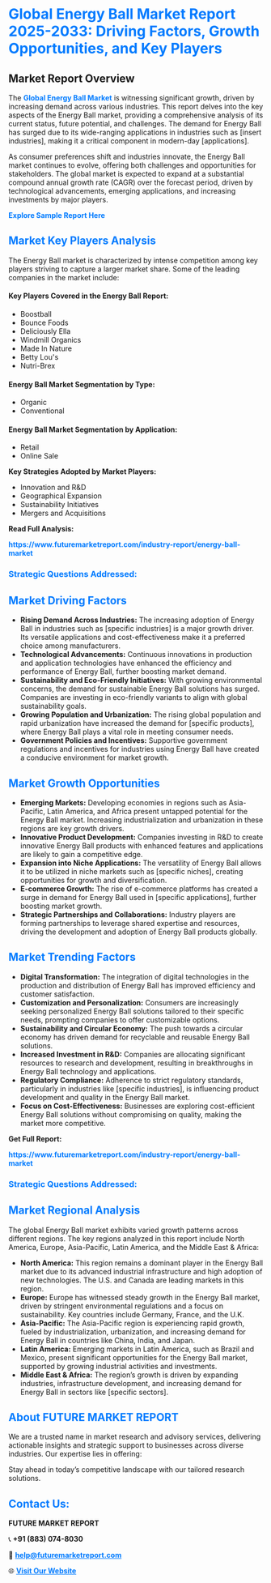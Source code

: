 <h1 style="color: #007BFF;">Global Energy Ball Market Report 2025-2033: Driving Factors, Growth Opportunities, and Key Players</h1>

<section id="overview">
<h2>Market Report Overview</h2>
<p>The <a href="https://www.futuremarketreport.com/industry-report/energy-ball-market" style="color: #007BFF; text-decoration: none;"><strong>Global Energy Ball Market</strong></a> is witnessing significant growth, driven by increasing demand across various industries. This report delves into the key aspects of the Energy Ball market, providing a comprehensive analysis of its current status, future potential, and challenges. The demand for Energy Ball has surged due to its wide-ranging applications in industries such as [insert industries], making it a critical component in modern-day [applications].</p>
<p>As consumer preferences shift and industries innovate, the Energy Ball market continues to evolve, offering both challenges and opportunities for stakeholders. The global market is expected to expand at a substantial compound annual growth rate (CAGR) over the forecast period, driven by technological advancements, emerging applications, and increasing investments by major players.</p>
</section>

<section id="overview">
<p><a href="https://www.futuremarketreport.com/request-sample/reportId=61493" style="color: #007BFF; text-decoration: none;"><strong>Explore Sample Report Here</strong></a></p>
</section>

<section id="key-players">
<h2 style="color: #007BFF;">Market Key Players Analysis</h2>
<p>The Energy Ball market is characterized by intense competition among key players striving to capture a larger market share. Some of the leading companies in the market include:</p>
<h4>Key Players Covered in the Energy Ball Report:</h4>
<ul><li>Boostball</li><li>Bounce Foods</li><li>Deliciously Ella</li><li>Windmill Organics</li><li>Made In Nature</li><li>Betty Lou&#039;s</li><li>Nutri-Brex</li></ul>
<h4>Energy Ball Market Segmentation by Type:</h4>
<ul><li>Organic</li><li>Conventional</li></ul>

<h4>Energy Ball Market Segmentation by Application:</h4>
<ul><li>Retail</li><li>Online Sale</li></ul>
<p><strong>Key Strategies Adopted by Market Players:</strong></p>
<ul>
<li>Innovation and R&D</li>
<li>Geographical Expansion</li>
<li>Sustainability Initiatives</li>
<li>Mergers and Acquisitions</li>
</ul>
</section>

<section>
<p><strong>Read Full Analysis: </strong></p><a href="https://www.futuremarketreport.com/industry-report/energy-ball-market" style="color: #007BFF; text-decoration: none;"><strong>https://www.futuremarketreport.com/industry-report/energy-ball-market</strong></a>
<h3 style="color: #007BFF;">Strategic Questions Addressed:</h3>
</section>

<section id="driving-factors">
<h2 style="color: #007BFF;">Market Driving Factors</h2>
<ul>
<li><strong>Rising Demand Across Industries:</strong> The increasing adoption of Energy Ball in industries such as [specific industries] is a major growth driver. Its versatile applications and cost-effectiveness make it a preferred choice among manufacturers.</li>
<li><strong>Technological Advancements:</strong> Continuous innovations in production and application technologies have enhanced the efficiency and performance of Energy Ball, further boosting market demand.</li>
<li><strong>Sustainability and Eco-Friendly Initiatives:</strong> With growing environmental concerns, the demand for sustainable Energy Ball solutions has surged. Companies are investing in eco-friendly variants to align with global sustainability goals.</li>
<li><strong>Growing Population and Urbanization:</strong> The rising global population and rapid urbanization have increased the demand for [specific products], where Energy Ball plays a vital role in meeting consumer needs.</li>
<li><strong>Government Policies and Incentives:</strong> Supportive government regulations and incentives for industries using Energy Ball have created a conducive environment for market growth.</li>
</ul>
</section>

<section id="growth-opportunities">
<h2 style="color: #007BFF;">Market Growth Opportunities</h2>
<ul>
<li><strong>Emerging Markets:</strong> Developing economies in regions such as Asia-Pacific, Latin America, and Africa present untapped potential for the Energy Ball market. Increasing industrialization and urbanization in these regions are key growth drivers.</li>
<li><strong>Innovative Product Development:</strong> Companies investing in R&D to create innovative Energy Ball products with enhanced features and applications are likely to gain a competitive edge.</li>
<li><strong>Expansion into Niche Applications:</strong> The versatility of Energy Ball allows it to be utilized in niche markets such as [specific niches], creating opportunities for growth and diversification.</li>
<li><strong>E-commerce Growth:</strong> The rise of e-commerce platforms has created a surge in demand for Energy Ball used in [specific applications], further boosting market growth.</li>
<li><strong>Strategic Partnerships and Collaborations:</strong> Industry players are forming partnerships to leverage shared expertise and resources, driving the development and adoption of Energy Ball products globally.</li>
</ul>
</section>

<section id="trending-factors">
<h2 style="color: #007BFF;">Market Trending Factors</h2>
<ul>
<li><strong>Digital Transformation:</strong> The integration of digital technologies in the production and distribution of Energy Ball has improved efficiency and customer satisfaction.</li>
<li><strong>Customization and Personalization:</strong> Consumers are increasingly seeking personalized Energy Ball solutions tailored to their specific needs, prompting companies to offer customizable options.</li>
<li><strong>Sustainability and Circular Economy:</strong> The push towards a circular economy has driven demand for recyclable and reusable Energy Ball solutions.</li>
<li><strong>Increased Investment in R&D:</strong> Companies are allocating significant resources to research and development, resulting in breakthroughs in Energy Ball technology and applications.</li>
<li><strong>Regulatory Compliance:</strong> Adherence to strict regulatory standards, particularly in industries like [specific industries], is influencing product development and quality in the Energy Ball market.</li>
<li><strong>Focus on Cost-Effectiveness:</strong> Businesses are exploring cost-efficient Energy Ball solutions without compromising on quality, making the market more competitive.</li>
</ul>
</section>

<section>
<p><strong>Get Full Report: </strong></p><a href="https://www.futuremarketreport.com/industry-report/energy-ball-market" style="color: #007BFF; text-decoration: none;"><strong>https://www.futuremarketreport.com/industry-report/energy-ball-market</strong></a>
<h3 style="color: #007BFF;">Strategic Questions Addressed:</h3>
</section>


<section id="regional-analysis">
<h2 style="color: #007BFF;">Market Regional Analysis</h2>
<p>The global Energy Ball market exhibits varied growth patterns across different regions. The key regions analyzed in this report include North America, Europe, Asia-Pacific, Latin America, and the Middle East & Africa:</p>
<ul>
<li><strong>North America:</strong> This region remains a dominant player in the Energy Ball market due to its advanced industrial infrastructure and high adoption of new technologies. The U.S. and Canada are leading markets in this region.</li>
<li><strong>Europe:</strong> Europe has witnessed steady growth in the Energy Ball market, driven by stringent environmental regulations and a focus on sustainability. Key countries include Germany, France, and the U.K.</li>
<li><strong>Asia-Pacific:</strong> The Asia-Pacific region is experiencing rapid growth, fueled by industrialization, urbanization, and increasing demand for Energy Ball in countries like China, India, and Japan.</li>
<li><strong>Latin America:</strong> Emerging markets in Latin America, such as Brazil and Mexico, present significant opportunities for the Energy Ball market, supported by growing industrial activities and investments.</li>
<li><strong>Middle East & Africa:</strong> The region’s growth is driven by expanding industries, infrastructure development, and increasing demand for Energy Ball in sectors like [specific sectors].</li>
</ul>
</section>

<footer>
<h2 style="color: #007BFF;">About FUTURE MARKET REPORT</h2>
<p>We are a trusted name in market research and advisory services, delivering actionable insights and strategic support to businesses across diverse industries. Our expertise lies in offering:</p>

<p>Stay ahead in today’s competitive landscape with our tailored research solutions.</p>

<h2 style="color: #007BFF;">Contact Us:</h2>
<p><strong>FUTURE MARKET REPORT</strong></p>
<p>📞 <strong>+91 (883) 074-8030</strong></p>
<p>📧 <strong><a href="mailto:help@futuremarketreport.com" style="color: #007BFF;">help@futuremarketreport.com</a></strong></p>
<p>🌐 <strong><a href="https://www.futuremarketreport.com/" style="color: #007BFF;">Visit Our Website</a></strong></p>
</footer>